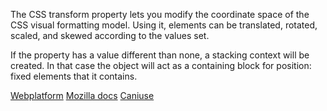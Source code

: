 The CSS transform property lets you modify the coordinate space of the CSS visual formatting model. Using it, elements can be translated, rotated, scaled, and skewed according to the values set.

If the property has a value different than none, a stacking context will be created. In that case the object will act as a containing block for position: fixed elements that it contains.

[Webplatform](docs.webplatform.org/wiki/css/properties/transform)
[Mozilla docs](https://developer.mozilla.org/en-US/docs/Web/CSS/transform)
[Caniuse](http://caniuse.com/#feat=transforms3d)